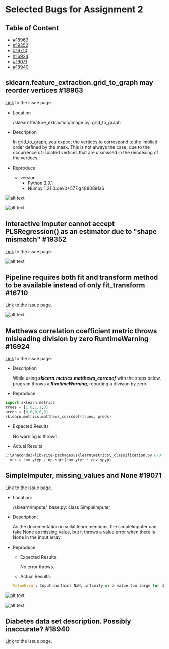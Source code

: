 # Selected Bugs for Assignment 2

## Table of Content

- [#18963](https://github.com/UTSCCSCD01/course-project-apple_team/tree/master/a2#sklearnfeature_extractiongrid_to_graph-may-reorder-vertices-18963)
- [#19352](https://github.com/UTSCCSCD01/course-project-apple_team/tree/master/a2#interactive-imputer-cannot-accept-plsregression-as-an-estimator-due-to-shape-mismatch-19352)
- [#16710](https://github.com/UTSCCSCD01/course-project-apple_team/tree/master/a2#pipeline-requires-both-fit-and-transform-method-to-be-available-instead-of-only-fit_transform-16710)
- [#16924](https://github.com/UTSCCSCD01/course-project-apple_team/tree/master/a2#pipeline-requires-both-fit-and-transform-method-to-be-available-instead-of-only-fit_transform-16710)
- [#19071](https://github.com/UTSCCSCD01/course-project-apple_team/tree/master/a2#simpleimputer-missing_values-and-none-19071)
- [#18940](https://github.com/UTSCCSCD01/course-project-apple_team/tree/master/a2#diabetes-data-set-description-possibly-inaccurate-18940)

## sklearn.feature_extraction.grid_to_graph may reorder vertices #18963

[Link](https://github.com/scikit-learn/scikit-learn/issues/18963) to the issue page.

- Location

    /sklearn/feature_extraction/image.py: grid_to_graph

- Description

    In grid\_to\_graph, you expect the vertices to correspond to the implicit order defined by the mask. This is not always the case, due to the occurrence of isolated vertices that are dismissed in the reindexing of the vertices.

- Reproduce
    - version
        - Python 3.9.1
        - Numpy 1.21.0.dev0+577.g48808e1a6

![alt text](https://github.com/UTSCCSCD01/course-project-apple_team/blob/master/a2/Images/18963-1.png "File to reproduce")

![alt text](https://github.com/UTSCCSCD01/course-project-apple_team/blob/master/a2/Images/18963-2.png "Reproduce output")

## Interactive Imputer cannot accept PLSRegression() as an estimator due to "shape mismatch" #19352

[Link](https://github.com/scikit-learn/scikit-learn/issues/19352) to the issue page.

![alt text](https://github.com/UTSCCSCD01/course-project-apple_team/blob/master/a2/Images/19352-1.png "File to reproduce")

## Pipeline requires both fit and transform method to be available instead of only fit_transform #16710

[Link](https://github.com/scikit-learn/scikit-learn/issues/16710) to the issue page.

![alt text](https://github.com/UTSCCSCD01/course-project-apple_team/blob/master/a2/Images/16710-1.png "File to reproduce")

## Matthews correlation coefficient metric throws misleading division by zero RuntimeWarning #16924

[Link](https://github.com/scikit-learn/scikit-learn/issues/16924) to the issue page.

- Description

    While using **_sklearn.metrics.matthews\_corrcoef_** with the steps below, program throws a **_RuntimeWarning_**, reporting a division by zero.

- Reproduce

```python
import sklearn.metrics                         
trues = [1,0,1,1,0]                            
preds = [0,0,0,0,0]                            
sklearn.metrics.matthews_corrcoef(trues, preds)
```

- Expected Results

    No warning is thrown.

- Actual Results

```python
C:\Anaconda3\lib\site-packages\sklearn\metrics\_classification.py:870: RuntimeWarning: invalid value encountered in double_scalars
  mcc = cov_ytyp / np.sqrt(cov_ytyt * cov_ypyp)
```

## SimpleImputer, missing_values and None #19071
[Link](https://github.com/scikit-learn/scikit-learn/issues/19071) to the issue page.

- Location:

    /sklearn/impute/\_base.py: class SimpleImputer

- Description:

    As the documentation in scikit learn mentions, the simpleImputer can take None as missing value, but it throws a value error when there is None in the input array.

- Reproduce
    - Expected Results:

        No error throws.

    - Actual Results:

    ```python
    ValueError: Input contains NaN, infinity or a value too large for dtype('float64').
    ```

![alt text](https://github.com/UTSCCSCD01/course-project-apple_team/blob/master/a2/Images/19071-1.png "File to reproduce")

![alt text](https://github.com/UTSCCSCD01/course-project-apple_team/blob/master/a2/Images/19071-2.png "Reproduce output")

## Diabetes data set description. Possibly inaccurate? #18940

[Link](https://github.com/scikit-learn/scikit-learn/issues/18940) to the issue page.
